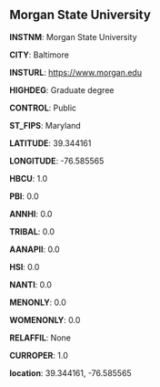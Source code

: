 
Morgan State University
---
**INSTNM**: Morgan State University

**CITY**: Baltimore

**INSTURL**: https://www.morgan.edu

**HIGHDEG**: Graduate degree

**CONTROL**: Public

**ST_FIPS**: Maryland

**LATITUDE**: 39.344161

**LONGITUDE**: -76.585565

**HBCU**: 1.0

**PBI**: 0.0

**ANNHI**: 0.0

**TRIBAL**: 0.0

**AANAPII**: 0.0

**HSI**: 0.0

**NANTI**: 0.0

**MENONLY**: 0.0

**WOMENONLY**: 0.0

**RELAFFIL**: None

**CURROPER**: 1.0

**location**: 39.344161, -76.585565